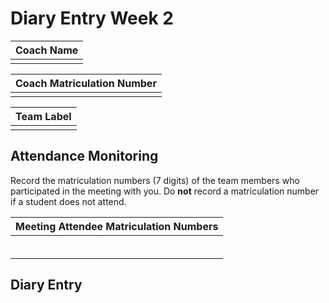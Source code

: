 # Diary Entry Week 2

| Coach Name |
| ---------- |
|            |

| Coach Matriculation Number |
| -------------------------- |
|                            |

| Team Label |
| ---------- |
|            |

## Attendance Monitoring

Record the matriculation numbers (7 digits) of the team members who participated in the meeting with you.  Do **not** record a matriculation number if a student does not attend.

| Meeting Attendee Matriculation Numbers |
| -------------------------------------- |
|                                        |
|                                        |
|                                        |
|                                        |
|                                        |
|                                        |

## Diary Entry

<!-- Diary entries are marked on a pass/fail basis and are intended to help you build evidence for designing your PIA.  If you make a reasonable attempt at the diary each week then you will receive the full mark for the diary. Use the diary to record your observations about the Level 3 Team Projects. Each diary entry should describe issues that you were asked to help with during the laboratory by your project team and the advice you gave to resolve the problem.  Consider how the evidence from the diary entry might inform the design of your PIA, as well as any recommendations for changing the delivery of the course in light of the issue raised. -->
